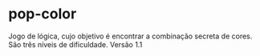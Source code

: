 # pop-color
Jogo de lógica, cujo objetivo é encontrar a combinação secreta de cores. São três níveis de dificuldade. Versão 1.1

